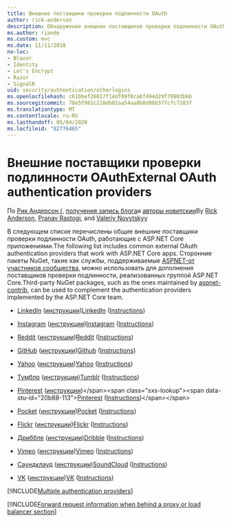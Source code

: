 ```yaml
---
title: Внешние поставщики проверки подлинности OAuth
author: rick-anderson
description: Обнаружение внешних поставщиков проверки подлинности OAuth, которые работают с ASP.NET Core приложениями.
ms.author: riande
ms.custom: mvc
ms.date: 11/11/2018
no-loc:
- Blazor
- Identity
- Let's Encrypt
- Razor
- SignalR
uid: security/authentication/otherlogins
ms.openlocfilehash: c61bbef26017f14df09f8ca6f494d29f79903b6b
ms.sourcegitcommit: 70e5f982c218db82aa54aa8b8d96b377cfc7283f
ms.translationtype: MT
ms.contentlocale: ru-RU
ms.lasthandoff: 05/04/2020
ms.locfileid: "82776465"
---
```

# <a name="external-oauth-authentication-providers"></a><span data-ttu-id="20b88-103">Внешние поставщики проверки подлинности OAuth</span><span class="sxs-lookup"><span data-stu-id="20b88-103">External OAuth authentication providers</span></span>

<span data-ttu-id="20b88-104">По [Рик Андерсон (](https://twitter.com/RickAndMSFT), [получения запись блога](https://github.com/rustd)и [авторы новитскии](https://github.com/01binary)</span><span class="sxs-lookup"><span data-stu-id="20b88-104">By [Rick Anderson](https://twitter.com/RickAndMSFT), [Pranav Rastogi](https://github.com/rustd), and [Valeriy Novytskyy](https://github.com/01binary)</span></span>

<span data-ttu-id="20b88-105">В следующем списке перечислены общие внешние поставщики проверки подлинности OAuth, работающие с ASP.NET Core приложениями.</span><span class="sxs-lookup"><span data-stu-id="20b88-105">The following list includes common external OAuth authentication providers that work with ASP.NET Core apps.</span></span> <span data-ttu-id="20b88-106">Сторонние пакеты NuGet, такие как службы, поддерживаемые [ASPNET-от участников сообщества](https://www.nuget.org/packages?q=owners%3Aaspnet-contrib+title%3AOAuth), можно использовать для дополнения поставщиков проверки подлинности, реализованных группой ASP.NET Core.</span><span class="sxs-lookup"><span data-stu-id="20b88-106">Third-party NuGet packages, such as the ones maintained by [aspnet-contrib](https://www.nuget.org/packages?q=owners%3Aaspnet-contrib+title%3AOAuth), can be used to complement the authentication providers implemented by the ASP.NET Core team.</span></span>

* <span data-ttu-id="20b88-107">[LinkedIn](https://www.linkedin.com/developer/apps) ([инструкции](https://developer.linkedin.com/docs/oauth2))</span><span class="sxs-lookup"><span data-stu-id="20b88-107">[LinkedIn](https://www.linkedin.com/developer/apps) ([Instructions](https://developer.linkedin.com/docs/oauth2))</span></span>

* <span data-ttu-id="20b88-108">[Instagram](https://www.instagram.com/developer/register/) ([инструкции](https://www.instagram.com/developer/authentication/))</span><span class="sxs-lookup"><span data-stu-id="20b88-108">[Instagram](https://www.instagram.com/developer/register/) ([Instructions](https://www.instagram.com/developer/authentication/))</span></span>

* <span data-ttu-id="20b88-109">[Reddit](https://www.reddit.com/login?dest=https%3A%2F%2Fwww.reddit.com%2Fprefs%2Fapps) ([инструкции](https://github.com/reddit/reddit/wiki/OAuth2-Quick-Start-Example))</span><span class="sxs-lookup"><span data-stu-id="20b88-109">[Reddit](https://www.reddit.com/login?dest=https%3A%2F%2Fwww.reddit.com%2Fprefs%2Fapps) ([Instructions](https://github.com/reddit/reddit/wiki/OAuth2-Quick-Start-Example))</span></span>

* <span data-ttu-id="20b88-110">[GitHub](https://github.com/login?return_to=https%3A%2F%2Fgithub.com%2Fsettings%2Fapplications%2Fnew) ([инструкции](https://developer.github.com/v3/oauth/))</span><span class="sxs-lookup"><span data-stu-id="20b88-110">[Github](https://github.com/login?return_to=https%3A%2F%2Fgithub.com%2Fsettings%2Fapplications%2Fnew) ([Instructions](https://developer.github.com/v3/oauth/))</span></span>

* <span data-ttu-id="20b88-111">[Yahoo](https://login.yahoo.com/config/login?src=devnet&.done=http%3A%2F%2Fdeveloper.yahoo.com%2Fapps%2Fcreate%2F) ([инструкции](https://developer.yahoo.com/bbauth/user.html))</span><span class="sxs-lookup"><span data-stu-id="20b88-111">[Yahoo](https://login.yahoo.com/config/login?src=devnet&.done=http%3A%2F%2Fdeveloper.yahoo.com%2Fapps%2Fcreate%2F) ([Instructions](https://developer.yahoo.com/bbauth/user.html))</span></span>

* <span data-ttu-id="20b88-112">[Тумблр](https://www.tumblr.com/oauth/apps) ([инструкции](https://www.tumblr.com/docs/api/v2#auth))</span><span class="sxs-lookup"><span data-stu-id="20b88-112">[Tumblr](https://www.tumblr.com/oauth/apps) ([Instructions](https://www.tumblr.com/docs/api/v2#auth))</span></span>

* <span data-ttu-id="20b88-113">[Pinterest](https://www.pinterest.com/login/?next=http%3A%2F%2Fdevsite%2Fapps%2F) ([инструкции](https://developers.pinterest.com/docs/api/overview/?))</span><span class="sxs-lookup"><span data-stu-id="20b88-113">[Pinterest](https://www.pinterest.com/login/?next=http%3A%2F%2Fdevsite%2Fapps%2F) ([Instructions](https://developers.pinterest.com/docs/api/overview/?))</span></span>

* <span data-ttu-id="20b88-114">[Pocket](https://getpocket.com/developer/apps/new) ([инструкции](https://getpocket.com/developer/docs/authentication))</span><span class="sxs-lookup"><span data-stu-id="20b88-114">[Pocket](https://getpocket.com/developer/apps/new) ([Instructions](https://getpocket.com/developer/docs/authentication))</span></span>

* <span data-ttu-id="20b88-115">[Flickr](https://www.flickr.com/services/apps/create) ([инструкции](https://www.flickr.com/services/api/auth.oauth.html))</span><span class="sxs-lookup"><span data-stu-id="20b88-115">[Flickr](https://www.flickr.com/services/apps/create) ([Instructions](https://www.flickr.com/services/api/auth.oauth.html))</span></span>

* <span data-ttu-id="20b88-116">[Дриббле](https://dribbble.com/signup) ([инструкции](https://developer.dribbble.com/v1/oauth/))</span><span class="sxs-lookup"><span data-stu-id="20b88-116">[Dribble](https://dribbble.com/signup) ([Instructions](https://developer.dribbble.com/v1/oauth/))</span></span>

* <span data-ttu-id="20b88-117">[Vimeo](https://vimeo.com/join) ([инструкции](https://developer.vimeo.com/api/authentication))</span><span class="sxs-lookup"><span data-stu-id="20b88-117">[Vimeo](https://vimeo.com/join) ([Instructions](https://developer.vimeo.com/api/authentication))</span></span>

* <span data-ttu-id="20b88-118">[Саундклауд](https://soundcloud.com/you/apps/new) ([инструкции](https://developers.soundcloud.com/blog/we-love-oauth-2))</span><span class="sxs-lookup"><span data-stu-id="20b88-118">[SoundCloud](https://soundcloud.com/you/apps/new) ([Instructions](https://developers.soundcloud.com/blog/we-love-oauth-2))</span></span>

* <span data-ttu-id="20b88-119">[VK](https://vk.com/apps?act=manage) ([инструкции](https://vk.com/pages?oid=-17680044&p=Authorizing_Sites))</span><span class="sxs-lookup"><span data-stu-id="20b88-119">[VK](https://vk.com/apps?act=manage) ([Instructions](https://vk.com/pages?oid=-17680044&p=Authorizing_Sites))</span></span>

[!INCLUDE[Multiple authentication providers](includes/chain-auth-providers.md)]

[!INCLUDE[Forward request information when behind a proxy or load balancer section](includes/forwarded-headers-middleware.md)]

